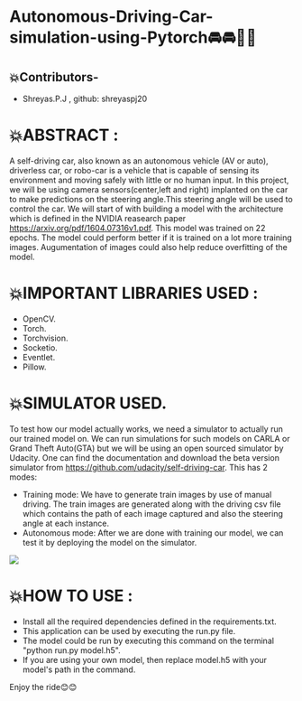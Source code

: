 # Autonomous-Driving-Car-simulation-using-Pytorch🚘🚘🚗🚗

## 💥Contributors-
   * Shreyas.P.J , github: shreyaspj20

# 💥ABSTRACT :

   A self-driving car, also known as an autonomous vehicle (AV or auto), driverless car, or robo-car is a vehicle that is capable of sensing its environment and moving safely with little or no human input. In this project, we will be using camera sensors(center,left and right) implanted on the car to make predictions on the steering angle.This steering angle will be used to control the car. We will start of with building a model with the architecture which is defined in the NVIDIA reasearch paper https://arxiv.org/pdf/1604.07316v1.pdf. This model was trained on 22 epochs. The model could perform better if it is trained on a lot more training images. Augumentation of images could also help reduce overfitting of the model.

 
 # 💥IMPORTANT LIBRARIES USED :
   * OpenCV.
   * Torch.
   * Torchvision.
   * Socketio.
   * Eventlet.
   * Pillow.


# 💥SIMULATOR USED.
   To test how our model actually works, we need a simulator to actually run our trained model on. We can run simulations for such models on CARLA or Grand Theft Auto(GTA) but we will be using an open sourced simulator by Udacity. One can find the documentation and download the beta version simulator from https://github.com/udacity/self-driving-car.
   This has 2 modes:
   * Training mode: We have to generate train images by use of manual driving. The train images are generated along with the driving csv file which contains the path of each image captured and also the steering angle at each instance.
   * Autonomous mode: After we are done with training our model, we can test it by deploying the model on the simulator.


![](Self_Driving_Car_Simulation.gif)

# 💥HOW TO USE :
   * Install all the required dependencies defined in the requirements.txt.
   * This application can be used by executing the run.py file.
   * The model could be run by executing this command on the terminal  "python run.py model.h5".
   * If you are using your own model, then replace model.h5 with your model's path in the command.

Enjoy the ride😊😊

